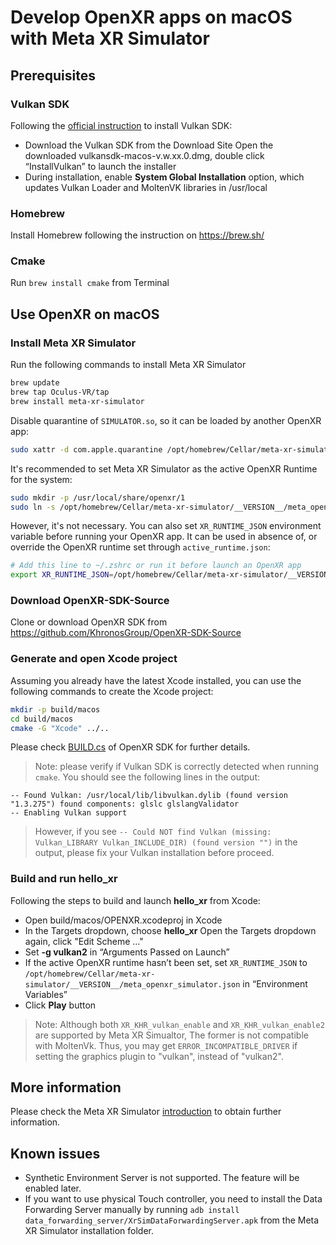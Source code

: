 # Develop OpenXR apps on macOS with Meta XR Simulator

## Prerequisites

### Vulkan SDK 

Following the [official instruction](https://vulkan.lunarg.com/doc/sdk/latest/mac/getting_started.html) to install Vulkan SDK:
* Download the Vulkan SDK from the Download Site
Open the downloaded vulkansdk-macos-v.w.xx.0.dmg, double click “InstallVulkan” to launch the installer
* During installation, enable **System Global Installation** option, which updates Vulkan Loader and MoltenVK libraries in /usr/local

### Homebrew
Install Homebrew following the instruction on https://brew.sh/ 

### Cmake
Run `brew install cmake` from Terminal

## Use OpenXR on macOS

### Install Meta XR Simulator

Run the following commands to install Meta XR Simulator

```bash
brew update
brew tap Oculus-VR/tap
brew install meta-xr-simulator
```

Disable quarantine of `SIMULATOR.so`, so it can be loaded by another OpenXR app:

```bash
sudo xattr -d com.apple.quarantine /opt/homebrew/Cellar/meta-xr-simulator/__VERSION__/SIMULATOR.so
```

It's recommended to set Meta XR Simulator as the active OpenXR Runtime for the system:

```bash
sudo mkdir -p /usr/local/share/openxr/1
sudo ln -s /opt/homebrew/Cellar/meta-xr-simulator/__VERSION__/meta_openxr_simulator.json /usr/local/share/openxr/1/active_runtime.json
```

However, it's not necessary. You can also set `XR_RUNTIME_JSON` environment variable before running your OpenXR app. It can be used in absence of, or override the OpenXR runtime set through `active_runtime.json`:

```bash
# Add this line to ~/.zshrc or run it before launch an OpenXR app
export XR_RUNTIME_JSON=/opt/homebrew/Cellar/meta-xr-simulator/__VERSION__/meta_openxr_simulator.json
```

### Download OpenXR-SDK-Source

Clone or download OpenXR SDK from https://github.com/KhronosGroup/OpenXR-SDK-Source

### Generate and open Xcode project

Assuming you already have the latest Xcode installed, you can use the following commands to create the Xcode project:

```bash
mkdir -p build/macos
cd build/macos
cmake -G "Xcode" ../..
```

Please check [BUILD.cs](https://github.com/KhronosGroup/OpenXR-SDK-Source/blob/main/BUILDING.md) of OpenXR SDK for further details.

> Note: please verify if Vulkan SDK is correctly detected when running `cmake`. You should see the following lines in the output:
```
-- Found Vulkan: /usr/local/lib/libvulkan.dylib (found version "1.3.275") found components: glslc glslangValidator
-- Enabling Vulkan support
```
> However, if you see `-- Could NOT find Vulkan (missing: Vulkan_LIBRARY Vulkan_INCLUDE_DIR) (found version "")` in the output, please fix your Vulkan installation before proceed.

### Build and run hello_xr

Following the steps to build and launch **hello_xr** from Xcode:
* Open build/macos/OPENXR.xcodeproj in Xcode
* In the Targets dropdown, choose **hello_xr**
Open the Targets dropdown again, click "Edit Scheme …"
* Set **-g vulkan2** in “Arguments Passed on Launch”
* If the active OpenXR runtime hasn’t been set, set `XR_RUNTIME_JSON` to `/opt/homebrew/Cellar/meta-xr-simulator/__VERSION__/meta_openxr_simulator.json` in “Environment Variables”
* Click **Play** button
> Note: Although both `XR_KHR_vulkan_enable` and `XR_KHR_vulkan_enable2` are supported by Meta XR Simualtor, The former is not compatible with MoltenVk. Thus, you may get `ERROR_INCOMPATIBLE_DRIVER` if setting the graphics plugin to "vulkan", instead of "vulkan2".

## More information

Please check the Meta XR Simulator [introduction](https://developer.oculus.com/documentation/native/xrsim-intro/) to obtain further information.

## Known issues
* Synthetic Environment Server is not supported. The feature will be enabled later.
* If you want to use physical Touch controller, you need to install the Data Forwarding Server manually by running `adb install data_forwarding_server/XrSimDataForwardingServer.apk` from the Meta XR Simulator installation folder.